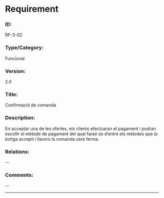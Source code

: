 # Requirement

### ID:
RF-3-02

### Type/Category:
Funcional

### Version:
2.0

### Title:
Confirmació de comanda

### Description:
En acceptar una de les ofertes, els clients efectuaran el pagament i podran escollir el mètode de pagament del qual faran ús d’entre els mètodes que la botiga accepti i llavors la comanda serà ferma. 

### Relations:
--

### Comments:
--

---
